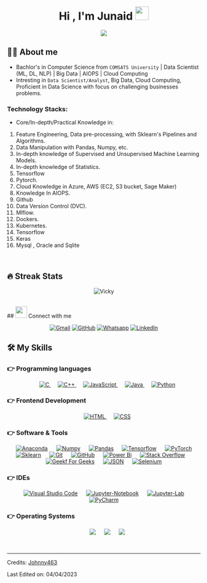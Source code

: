 <h1 align="center">Hi , I'm Junaid <img src="https://media.giphy.com/media/hvRJCLFzcasrR4ia7z/giphy.gif" width="35"></h1>
<p align="center">
  <a href="https://github.com/Johnny463"><img src="https://readme-typing-svg.herokuapp.com?lines=Machine+Learning+Engineer;Aspiring%20Data%20Scientist%20(ML,%20DL,%20NLP);Cloud+Computing;AIOPS;Always%20learning%20new%20things&center=true&width=500&height=50"></a>
</p>

## :sassy_man:  About me
- Bachlor's in Computer Science from `COMSATS University` | Data Scientist (ML, DL, NLP) | Big Data | AIOPS | Cloud Computing
- Intresting in `Data Scientist/Analyst`, Big Data, Cloud Computing, Proficient in Data Science with focus on challenging businesses problems.

### Technology Stacks:
- Core/In-depth/Practical Knowledge in:
1) Feature Engineering, Data pre-processing, with Sklearn's Pipelines and Algorithms.
2) Data Manipulation with Pandas, Numpy, etc.
3) In-depth knowledge of Supervised and Unsupervised Machine Learning Models.
4) In-depth knowledge of Statistics.
5) Tensorflow 
6) Pytorch.
7) Cloud Knowledge in  Azure, AWS (EC2, S3 bucket, Sage Maker)
8) Knowledge In AIOPS.
9) Github 
10) Data Version Control (DVC).
11) Mlflow.
12) Dockers.
13) Kubernetes.
14) Tensorflow
15) Keras
16) Mysql , Oracle and Sqlite

<br>

## 🔥 Streak Stats
<p align="center"><img src="https://github-readme-streak-stats.herokuapp.com/?user=IamVicky90&theme=algolia" alt="Vicky" /></p>

<br>
## <img src="https://media.giphy.com/media/iY8CRBdQXODJSCERIr/giphy.gif" width="30px"> Connect with me
<p align="center">
	<a href="mailto:mjunaid.72528@gmail.com"><img img src="https://img.shields.io/badge/gmail-%23EA4335.svg?style=plastic&logo=gmail&logoColor=white" alt="Gmail"/></a>
	<a href="https://github.com/Johnny463"><img src="https://img.shields.io/badge/github-%23181717.svg?style=plastic&logo=github&logoColor=white" alt="GitHub"/></a>
	<a href="https://wa.me/923124276180"><img src="https://img.shields.io/badge/whatsapp-%2325D366.svg?style=plastic&logo=whatsapp&logoColor=white" alt="Whatsapp"/></a>
	<a href="https://www.linkedin.com/in/muhammad-junaid-b93b57211/"><img src="https://img.shields.io/badge/linkedin-%230A66C2.svg?style=plastic&logo=linkedin&logoColor=white" alt="LinkedIn"/></a>
</p>

## 🛠️ My Skills

### 👉 Programming languages

<p align="center"> 
  &emsp; 
  <a href="https://www.cprogramming.com/" target="_blank"> 
    <img alt="C" src="https://img.shields.io/badge/C%20-%232370ED.svg?style=plastic&logo=c&logoColor=white">
  </a> 
  &emsp;
  <a href="https://www.w3schools.com/cpp/" target="_blank"> 
    <img alt="C++" src="https://img.shields.io/badge/C++%20-%2300599C.svg?style=plastic&logo=c%2B%2B&logoColor=white">
  </a> 
  &emsp;
  <a href="https://developer.mozilla.org/en-US/docs/Web/JavaScript" target="_blank"> 
     <img alt="JavaScript" src="https://img.shields.io/badge/JavaScript%20-%23F7DF1E.svg?style=plastic&logo=javascript&logoColor=black">
   </a>
  &emsp;
  <a href="https://www.java.com" target="_blank"> 
    <img alt="Java" src="https://img.shields.io/badge/Java-%23007396.svg?style=plastic&logo=java&logoColor=white">
  </a>
  &emsp;
   <a href="https://www.python.org" target="_blank">
    <img alt="Python" src="https://img.shields.io/badge/Python%20-%2314354C.svg?style=plastic&logo=python&logoColor=white">
  </a>
</p>

### 👉 Frontend Development
<p align="center"> 
  &emsp; 
  <a href="https://www.w3.org/html/" target="_blank"> 
   <img alt="HTML" src="https://img.shields.io/badge/HTML5%20-%23E34F26.svg?style=plastic&logo=html5&logoColor=white">
  </a>   
  &emsp;
  <a href="https://www.w3schools.com/css/" target="_blank">
    <img alt="CSS" src="https://img.shields.io/badge/CSS%20-%231572B6.svg?style=plastic&logo=css3&logoColor=white">
  </a> 
</p>

 ### 👉 Software & Tools
 
<p align="center">
  &emsp;
    <a href="#"><img alt="Anaconda" src="https://img.shields.io/badge/Anaconda%20-%2343B02A.svg?style=plastic&logo=Anaconda&logoColor=white"></a>
  &emsp;
    <a href="#"><img alt="Numpy" src="https://img.shields.io/badge/Numpy%20-%2334A853.svg?style=plastic&logo=Numpy&logoColor=white"></a>
  &emsp;
    <a href="#"><img alt="Pandas" src="https://img.shields.io/badge/Pandas%20-%2343B02A.svg?style=plastic&logo=Pandas&logoColor=white"></a>
  &emsp;
    <a href="#"><img alt="Tensorflow" src="https://img.shields.io/badge/Tensorflow%20-%23F05033.svg?style=plastic&logo=Tensorflow&logoColor=white"></a>
  &emsp;
    <a href="#"><img alt="PyTorch" src="https://img.shields.io/badge/PyTorch%20-%FE7A16.svg?style=plastic&logo=PyTorch&logoColor=white"></a>
  &emsp;
    <a href="#"><img alt="Sklearn" src="https://img.shields.io/badge/Sklearn%20-%23000000.svg?style=plastic&logo=Sklearn&logoColor=white"></a>
  &emsp;
    <a href="#"><img alt="Git" src="https://img.shields.io/badge/Git%20-%23F05033.svg?style=plastic&logo=git&logoColor=white"></a>
  &emsp;
    <a href="#"><img alt="GitHub" src="https://img.shields.io/badge/github-%23181717.svg?style=plastic&logo=github&logoColor=white"></a>
  &emsp;
    <a href="#"><img alt="Power Bi" src="https://img.shields.io/badge/Power-Bi%20-%2334A853.svg?style=plastic&logo=Power-Bi&logoColor=white"></a>
  &emsp;
    <a href="#"><img alt="Stack Overflow" src="https://img.shields.io/badge/-Stack%20Overflow-FE7A16?style=plastic&logo=stack-overflow&logoColor=white"></a>
  &emsp;
    <a href="#"><img alt="Geekf For Geeks" src="https://img.shields.io/badge/geeksforgeeks-%230F9D58.svg?style=plastic&logo=geeksforgeeks&logoColor=white"></a>
  &emsp;
    <a href="#"><img alt="JSON" img src="https://img.shields.io/badge/json-%23000000.svg?style=plastic&logo=json&logoColor=white"></a>
  &emsp;
    <a href="#"><img alt="Selenium" src="https://img.shields.io/badge/selenium-%2343B02A.svg?&style=plastic&logo=selenium&logoColor=white"></a>
</p>

 ### 👉 IDEs
 
<p align="center">
  &emsp;
    <a href="#"><img alt="Visual Studio Code" src="https://img.shields.io/badge/Visual%20Studio%20Code-0078d7.svg?style=plastic&logo=visual-studio-code&logoColor=white"></a>
  &emsp;
    <a href="#"><img alt="Jupyter-Notebook" src="https://img.shields.io/badge/Jupyter-Notebook-%23000000.svg?style=plastic&logo=Jupyter-Notebook&logoColor=white" /></a>
  &emsp;
    <a href="#"><img alt="Jupyter-Lab" src="https://img.shields.io/badge/Jupyter-Lab-%2366595C.svg?&style=plastic&logo=Jupyter-Lab&logoColor=white" /></a>
  &emsp;
    <a href="#"><img alt="PyCharm" src="https://img.shields.io/badge/PyCharm%20ide-%232C2255.svg?&style=plastic&logo=PyCharm%20ide&logoColor=white" /></a>
</p>

 ### 👉 Operating Systems
 
<p align="center">
  &emsp;
    <a href="#"><img src="https://img.shields.io/badge/Linux-FCC624?style=plastic&logo=linux&logoColor=black"></a>
  &emsp;
    <a href="#"><img src="https://img.shields.io/badge/Ubuntu-E95420?style=plastic&logo=ubuntu&logoColor=white"></a>
  &emsp;
    <a href="#"><img src="https://img.shields.io/badge/Windows-0078D6?style=plastic&logo=windows&logoColor=white"></a>

</p>

<br/>



-----
Credits: [Johnny463](https://github.com/Johnny463)

Last Edited on: 04/04/2023
